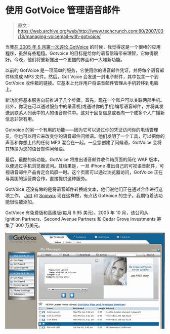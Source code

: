 # 使用 GotVoice  管理语音邮件

> 原文：<https://web.archive.org/web/http://www.techcrunch.com:80/2007/03/18/managing-voicemail-with-gotvoice/>

 [](https://web.archive.org/web/20160420222955/http://www.gotvoice.com/) 当我[在 2005 年 6 月第一次评论 GotVoice](https://web.archive.org/web/20160420222955/http://www.techcrunch.com/2006/06/03/get-voicemail-in-your-email-inbox-gotvoice/) 的时候，我觉得这是一个很棒的应用程序，虽然有些粗糙。Gotvoice 的目标是给你的语音信箱带来理智，它做得很好。今晚，他们将重新推出一个更酷的界面和一大堆新功能。

以前的 GotVoice 是一项简单的服务，它使用你的语音邮件凭证，并将每个语音邮件转换成 MP3 文件。然后，Got Voice 会发送一封电子邮件，其中包含一个到 GotVoice 收件箱的链接。它基本上允许用户将语音邮件管理从手机转移到电脑上。

新功能将基本服务向前推进了几个步骤。首先，现在一个账户可以关联两部手机。此外，你现在可以通过服务中的录音机(或通过你的手机)编写语音邮件，并将其发送到联系人列表中的人的语音邮件中。这对于回复信息或者向一个或多个人广播新信息非常有用。

Gotvoice 的另一个有用的功能——因为它可以通过你的凭证访问你的电话管理员，你也可以用它来改变你的语音邮件问候语。他们发明了一个工具，可以把你的声音和你想上传的任何 MP3 混合在一起。一旦您创建了问候语，GotVoice 会将其转换为您的语音邮件问候语。

最后，最酷的新功能。GotVoice 将推出语音邮件收件箱页面的简化 WAP 版本，以便通过手机浏览器访问。其结果是，一旦 iPhone 推出自己的可视语音邮件，可视语音邮件产品肯定会风靡一时。这个页面可以通过浏览器访问，GotVoice 正在与美国的运营商合作，直接提供这种服务。

GotVoice 还没有做的是将语音邮件转换成文本，他们说他们正在通过合作进行这项工作。 [Jott](https://web.archive.org/web/20160420222955/http://www.techcrunch.com/tag/jott) 和 [Spinvox](https://web.archive.org/web/20160420222955/http://www.techcrunch.com/2007/01/17/spinvox-launching-in-us-we-have-100-accounts-to-give-away-now/) 现在这样做，有点钻 GotVoice 的空子。我期待着该功能很快被添加。

GotVoice 有免费版和高级版(每月 9.95 美元)。2005 年 10 月，该公司从 Ignition Partners、Second Avenue Partners 和 Cedar Grove Investments 筹集了 300 万美元。

![](img/c12208db4a52664358146b60fd4769e6.png)